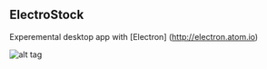 ## ElectroStock

Experemental desktop app with [Electron] (http://electron.atom.io)

![alt tag](https://github.com/buurzx/electro_stock/blob/master/dji.png)
